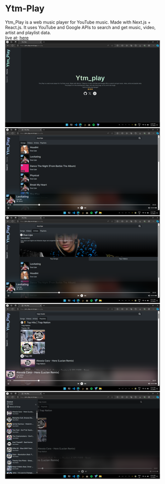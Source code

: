 # Ytm-Play
Ytm_Play is a web music player for YouTube music. Made with Next.js + React.js. It uses YouTube and Google APIs to search and get music, video, artist and playlist data.\
live at: [here](https://ytm-play.vercel.app/ytm-play)
<br>
<img src="ytm-play_screenshot/home.png" title="home" alt="home page" width=600>
<img src="ytm-play_screenshot/song&player.png" title="home" alt="home page" width=600>
<img src="ytm-play_screenshot/artist.png" title="home" alt="home page" width=600>
<img src="ytm-play_screenshot/playlist.png" title="home" alt="home page" width=600>
<img src="ytm-play_screenshot/queue.png" title="home" alt="home page" width=600>
